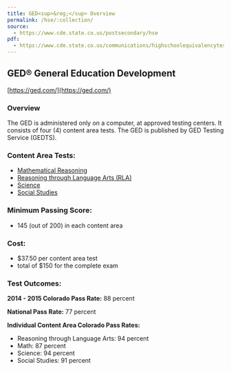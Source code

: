 ```yaml
---
title: GED<sup>&reg;</sup> Overview
permalink: /hse/:collection/
source:
  - https://www.cde.state.co.us/postsecondary/hse
pdf:
  - https://www.cde.state.co.us/communications/highschoolequivalencytestingprogram
---
```

## GED&reg; General Education Development

[https://ged.com/](https://ged.com/)

### Overview
The GED is administered only on a computer, at approved testing centers. It consists of four (4) content area tests. The GED is published by GED Testing Service (GEDTS).

### Content Area Tests:

  * [Mathematical Reasoning](mathematical-reasoning.html)
  * [Reasoning through Language Arts (RLA)](rla.html)
  * [Science](science.html)
  * [Social Studies](social-studies.html)

###  Minimum Passing Score:

  * 145 (out of 200) in each content area
  
### Cost:

  * $37.50 per content area test
  * total of $150 for the complete exam
  
### Test Outcomes:

**2014 - 2015 Colorado Pass Rate:** 88 percent
  
**National Pass Rate:** 77 percent

**Individual Content Area Colorado Pass Rates:**

  * Reasoning through Language Arts: 94 percent
  * Math: 87 percent
  * Science: 94 percent
  * Social Studies: 91 percent
